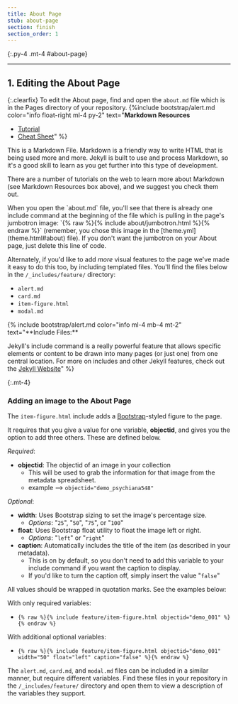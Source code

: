 ```yaml
---
title: About Page
stub: about-page
section: finish
section_order: 1
---
```


{:.py-4 .mt-4 #about-page}
***

## 1. Editing the About Page

{:.clearfix}
To edit the About page, find and open the `about.md` file which is in the Pages directory of your repository. 
{%include bootstrap/alert.md color="info float-right ml-4 py-2" text="**Markdown Resources**
- [Tutorial](https://www.markdowntutorial.com/) 
- [Cheat Sheet](https://github.com/adam-p/markdown-here/wiki/Markdown-Cheatsheet)" %} 

This is a Markdown File. Markdown is a friendly way to write HTML that is being used more and more. 
Jekyll is built to use and process Markdown, so it's a good skill to learn as you get further into this type of development. 

There are a number of tutorials on the web to learn more about Markdown (see Markdown Resources box above), and we suggest you check them out.

<div class="row">
<div class="col-md-7" markdown="1">
When you open the `about.md` file, you'll see that there is already one include command at the beginning of the file which is pulling in the page's jumbotron image: `{% raw %}{% include about/jumbotron.html %}{% endraw %}` (remember, you chose this image in the [theme.yml](theme.html#about) file). If you don't want the jumbotron on your About page, just delete this line of code.

Alternately, if you'd like to add *more* visual features to the page we've made it easy to do this too, by including templated files.
You'll find the files below in the `/_includes/feature/` directory:
- `alert.md`
- `card.md`
- `item-figure.html`
- `modal.md`
</div>

<div class="col-md-5" markdown ="1">
{% include bootstrap/alert.md color="info ml-4 mb-4 mt-2" text="**Include Files:** 

Jekyll's include command is a really powerful feature that allows specific elements or content to be drawn into many pages (or just one) from one central location. For more on includes and other Jekyll features, check out the [Jekyll Website](https://jekyllrb.com/)" %}
</div>
</div>

{:.mt-4}
### Adding an image to the About Page

The `item-figure.html` include adds a [Bootstrap](https://getbootstrap.com/docs/4.4/content/figures/)-styled figure to the page.

It requires that you give a value for one variable, **objectid**, and gives you the option to add three others. These are defined below.

*Required*:
- **objectid**: The objectid of an image in your collection
    - This will be used to grab the information for that image from the metadata spreadsheet. 
    - example --> `objectid="demo_psychiana548"`

*Optional*:
- **width**: Uses Bootstrap sizing to set the image's percentage size.
    - *Options*: "`25`", "`50`", "`75`", or "`100`"
- **float**: Uses Bootstrap float utility to float the image left or right. 
    - *Options*: "`left`" or "`right`"
- **caption**: Automatically includes the title of the item (as described in your metadata).
    - This is on by default, so you don't need to add this variable to your include command if you want the caption to display.
    - If you'd like to turn the caption off, simply insert the value "`false`"

All values should be wrapped in quotation marks. See the examples below:

With only required variables:
- `{% raw %}{% include feature/item-figure.html objectid="demo_001" %}{% endraw %}`

With additional optional variables:
- `{% raw %}{% include feature/item-figure.html objectid="demo_001" width="50" float="left" caption="false" %}{% endraw %}`

The `alert.md`, `card.md`, and `modal.md` files can be included in a similar manner, but require different variables. Find these files in your repository in the `/_includes/feature/` directory and open them to view a description of the variables they support. 